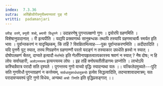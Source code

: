 ```yaml
---
index:  7.3.36
sutra:  अर्तिह्रीव्वीरीक्नुयीक्ष्माय्यातां पुङ् णौ
vritti:  padamanjari
---
```


`व्लीङ् वरणे`, `क्नूयी शब्दे`, `क्ष्मायी विधूनने` । उदाहरणेषु पुगन्तलक्षणो गुणः । द्वयोरपि ग्रहणमिति । विशेषानुपादानात् ।
री इत्यपीति । यद्यपि प्रस्रवणार्थः सानुबन्धकः तथापि तस्यापि ग्रहणमाचार्यैः स्मर्यत इति भावः ।
पूर्वान्तकरणं न यादृच्छिकम्, किं तर्हि ? विवक्षितमित्याह---पुकः पूर्वान्तकरणमिति । अदीदपदिति । यदि पुनर्णेः पुट् स्यात्, तस्य णिग्रहणेन ग्रहणाण्णौ परतो यदङ्गं न तस्याकार उपधेति ह्रस्वो न स्यात् । दोषोपलक्षणं चैतत्, दाप्यते इत्यादौ `णेरनिटि` इति णेर्लोपेनापहृतत्वात्पकारस्य श्रवणं न स्यात् ? नैष दोषः; न हि लोपः सर्वापहारी, `अलोऽन्त्यस्य` इत्यन्त्यस्य लोपः । इह तर्हि क्नोपयतीतीडागमः प्राप्नोति ।
लाभोऽपि कश्चिन्नैवात्र परादौ सति दृश्यते ।
पुगन्तस्य गुणो वाच्यो वृद्धिः स्यादन्यथा यतः ।।
यत्किलेदमुच्यते---पुटि सति गुणविधौ पुगन्तग्रहणं न कर्त्तव्यम्, `सार्वधातुकार्धधातुकयोः` इत्येव सिद्धत्वादिति, तदप्याशावादमात्रम्; यतः परादावप्यवश्यं पुटि गुणो विधेयः, अन्यथा `अचो ञ्णिति` इति वृद्धिप्रसङ्गात् ।।
